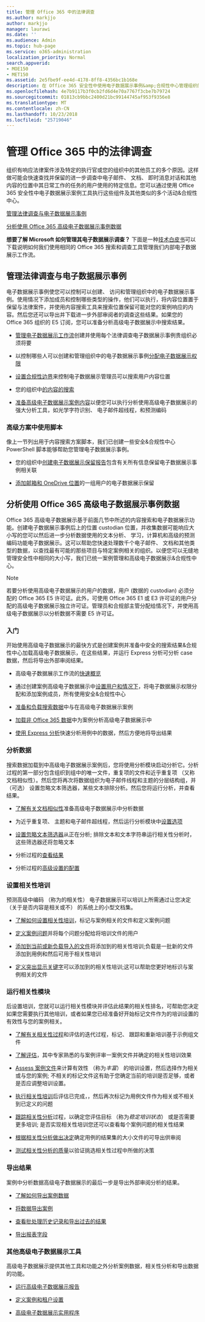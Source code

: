 ```yaml
---
title: 管理 Office 365 中的法律调查
ms.author: markjjo
author: markjjo
manager: laurawi
ms.date: ''
ms.audience: Admin
ms.topic: hub-page
ms.service: o365-administration
localization_priority: Normal
search.appverid:
- MOE150
- MET150
ms.assetid: 2e5fbe9f-ee4d-4178-8ff8-4356bc1b168e
description: 在 Office 365 安全性中使用电子数据展示事例&amp;合规性中心管理组织的法律调查。如果您有 E5 订阅，您可以使用文本分析、 机器学习和预测编码功能的高级电子数据展示来进一步分析案例数据。
ms.openlocfilehash: 4e7b9117b3f0cb2fd6d4e70a7767f3cbe7b79724
ms.sourcegitcommit: 01813cb9bbc2400d21bc99144745af953f9356e8
ms.translationtype: MT
ms.contentlocale: zh-CN
ms.lasthandoff: 10/23/2018
ms.locfileid: "25719046"
---
```

# <a name="manage-legal-investigations-in-office-365"></a>管理 Office 365 中的法律调查

组织有响应法律案件涉及特定的执行官或您的组织中的其他员工的多个原因。这样做可能会快速查找并保留的进一步调查中电子邮件、 文档、 即时消息对话和其他内容的位置中其日常工作的任务的用户使用的特定信息。您可以通过使用 Office 365 安全性中电子数据展示案例工具执行这些组件及其他类似的多个活动&amp;合规性中心。
  
[管理法律调查与电子数据展示事例](#manage-legal-investigations-with-ediscovery-cases)
  
[分析使用 Office 365 高级电子数据展示事例数据](#analyze-case-data-using-office-365-advanced-ediscovery)
  
**想要了解 Microsoft 如何管理其电子数据展示调查？** 下面是一种[技术白皮书](https://go.microsoft.com/fwlink/?linkid=852161)可以下载说明如何我们使用相同的 Office 365 搜索和调查工具管理我们内部电子数据展示工作流。
   
## <a name="manage-legal-investigations-with-ediscovery-cases"></a>管理法律调查与电子数据展示事例

电子数据展示事例使您可以控制可以创建、 访问和管理组织中的电子数据展示事例。使用情况下添加成员和控制哪些类型的操作，他们可以执行，将内容位置置于保留与法律案件，并使用内容搜索工具来搜索位置保留可能对您的案例响应的内容。然后您还可以导出并下载进一步外部审阅者的调查这些结果。如果您的 Office 365 组织的 E5 订阅，您可以准备分析高级电子数据展示中搜索结果。
  
- [管理电子数据展示工作流](ediscovery-cases.md)创建并使用每个法律调查电子数据展示事例贵组织必须将要 
    
- 以控制哪些人可以创建和管理组织中的电子数据展示事例[分配电子数据展示权限](assign-ediscovery-permissions.md) 
    
- [设置合规性边界](set-up-compliance-boundaries.md)来控制电子数据展示管理员可以搜索用户内容位置 
    
- 您的组织中[的内容的搜索](search-for-content.md) 
    
- [准备高级电子数据展示案例内容](prepare-search-results-for-advanced-ediscovery.md)以便您可以执行分析使用高级电子数据展示的强大分析工具，如光学字符识别、 电子邮件超线程，和预测编码 
    
### <a name="use-scripts-for-advanced-scenarios"></a>高级方案中使用脚本

像上一节列出用于内容搜索方案脚本，我们已创建一些安全&amp;合规性中心 PowerShell 脚本能够帮助您管理电子数据展示事例。
  
- 您的组织中[创建电子数据展示保留报告](create-a-report-on-holds-in-ediscovery-cases.md)包含有关所有信息保留电子数据展示事例相关联 
    
- [添加邮箱和 OneDrive 位置](use-a-script-to-add-users-to-a-hold-in-ediscovery.md)的一组用户的电子数据展示保留 
  
## <a name="analyze-case-data-using-office-365-advanced-ediscovery"></a>分析使用 Office 365 高级电子数据展示事例数据

Office 365 高级电子数据展示基于前面几节中所述的内容搜索和电子数据展示功能。创建电子数据展示事例后上的位置 custodian 位置，并收集数据可能响应大小写的您可以然后进一步分析数据使用的文本分析、 学习，计算机和高级的预测编码功能电子数据展示。这可以帮助您快速处理数千个电子邮件、 文档和其他类型的数据，以查找最有可能的那些项目与特定案例相关的组织。以便您可以无缝地管理安全性中相同的大小写，我们已统一案例管理和高级电子数据展示&amp;合规性中心。
  
> [!NOTE]
> 若要分析使用高级电子数据展示的用户的数据，用户 (数据的 custodian) 必须分配的 Office 365 E5 许可证。此外，可使用 Office 365 E1 或 E3 许可证的用户分配的高级电子数据展示独立许可证。管理员和合规部主管分配给情况下，并使用高级电子数据展示以分析数据不需要 E5 许可证。 
  
### <a name="get-started"></a>入门

开始使用高级电子数据展示的最快方式是创建案例并准备中安全的搜索结果&amp;合规性中心加载高级电子数据展示，在这些结果，并运行 Express 分析可分析 case 数据，然后将导出外部审阅结果。
  
- 高级电子数据展示工作流的[快速概览](quick-setup-for-advanced-ediscovery.md) 
    
- 通过创建案例高级电子数据展示中[设置用户和情况下](set-up-users-and-cases-in-advanced-ediscovery.md)，将电子数据展示权限分配和添加案例成员，所有使用安全&amp;合规性中心 
    
- [准备和负载搜索数据](prepare-data-for-advanced-ediscovery.md)中与在高级电子数据展示案例 
    
- [加载非 Office 365 数据](import-non-office-365-data-into-advanced-ediscovery.md)中为案例分析高级电子数据展示中 
    
- [使用 Express 分析](use-express-analysis-in-advanced-ediscovery.md)快速分析用例中的数据，然后方便地将导出结果 
    
### <a name="analyze-data"></a>分析数据

搜索数据加载到中高级电子数据展示案例后，您将使用分析模块启动分析它。分析过程的第一部分包含组织到组中的唯一文件，重复项的文件和近乎重复项 （又称文档相似性）。然后您将再次将数据组织为电子邮件线程和主题的分层结构组，并 （可选） 设置忽略文本筛选器，某些文本排除分析。然后您将运行分析，并查看结果。
  
- [了解有关文档相似性](understand-document-similarity-in-advanced-ediscovery.md)准备高级电子数据展示中分析数据 
    
- 为近乎重复项、 主题和电子邮件超线程，然后运行分析模块中[设置选项](set-analyze-options-in-advanced-ediscovery.md) 
    
- [设置忽略文本筛选器](set-ignore-text-in-advanced-ediscovery.md)从正在分析; 排除文本和文本字符串运行相关性分析时，这些筛选器还将忽略文本 
    
- 分析过程的[查看结果](view-analyze-results-in-advanced-ediscovery.md) 
    
- 分析过程的[高级设置的配置](set-analyze-advanced-settings-in-advanced-ediscovery.md) 
    
### <a name="set-up-relevance-training"></a>设置相关性培训

预测高级中编码 （称为的相关性） 电子数据展示可以培训上所需通过让您决定 （关于是否内容是相关或不） 的系统上的小型文档集。
  
- [了解如何设置相关性培训](manage-relevance-setup-in-advanced-ediscovery.md)，标记与案例相关的文件和定义案例问题 
    
- [定义案例问题](define-issues-and-assign-users.md)并将每个问题分配给将培训文件的用户 
    
- [添加到当前或新负载导入的文件](set-up-loads-to-add-imported-files.md)将添加到的相关性培训;负载是一批新的文件添加到用例和然后可用于相关性培训 
    
- [定义突出显示关键字](define-highlighted-keywords-and-advanced-options.md)可以添加到的相关性培训;这可以帮助您更好地标识与案例相关的文件 
    
### <a name="run-the-relevance-module"></a>运行相关性模块

后设置培训，您就可以运行相关性模块并评估此结果的相关性排名，可帮助您决定如果您需要执行其他培训，或者如果您已经准备好开始标记文件作为的培训设置的有效性与您的案例相关。
  
- [了解有关相关性过程](use-relevance-in-advanced-ediscovery.md)和评估的迭代过程，标记、 跟踪和重新培训基于示例组文件 
    
- [了解评估](assessment-in-relevance-in-advanced-ediscovery.md)，其中专家熟悉的与案例评审一案例文件并确定的相关性培训效果 
    
- [Assess 案例文件](tagging-and-assessment-in-advanced-ediscovery.md)来计算有效性 （称为*丰富*） 的培训设置，然后选择作为相关或与您的案例; 不相关的标记文件这有助于您确定当前的培训是否足够，或者是否应调整培训设置。 
    
- [执行相关性培训](tagging-and-relevance-training-in-advanced-ediscovery.md)后评估已完成，，然后再次标记为用例文件作为相关或不相关到已定义的问题 
    
- [跟踪相关性分析](track-relevance-analysis-in-advanced-ediscovery.md)过程，以确定您评估目标 （称为*稳定培训状态*） 或是否需要更多培训; 是否实现相关性培训您还可以查看每个案例问题的相关性结果 
    
- [根据相关性分析做出决定](decision-based-on-the-results-in-advanced-ediscovery.md)确定用例的结果集的大小文件的可导出供审阅 
    
- [测试相关性分析的质量](test-relevance-analysis-in-advanced-ediscovery.md)以验证挑选相关性过程中所做的决策 
    
### <a name="export-results"></a>导出结果

案例中分析数据高级电子数据展示的最后一步是导出外部审阅分析的结果。
  
- [了解如何导出案例数据](export-case-data-in-advanced-ediscovery.md)
    
- [将数据导出案例](export-results-in-advanced-ediscovery.md)
    
- [查看批处理历史记录和导出过去的结果](view-batch-history-and-export-past-results.md)
    
- [导出报表字段](export-report-fields-in-advanced-ediscovery.md)
    
### <a name="other-advanced-ediscovery-tools"></a>其他高级电子数据展示工具

高级电子数据展示提供其他工具和功能之外分析案例数据，相关性分析和导出数据的功能。
  
- [运行高级电子数据展示报告](run-reports-in-advanced-ediscovery.md)
    
- [定义案例和租户设置](define-case-and-tenant-settings-in-advanced-ediscovery.md)
    
- [高级电子数据展示实用程序](use-advanced-ediscovery-utilities.md)
